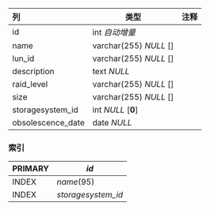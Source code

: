 | 列                | 类型                   | 注释 |
| :---------------- | ---------------------- | ---- |
| id                | int *自动增量*         |      |
| name              | varchar(255) *NULL* [] |      |
| lun_id            | varchar(255) *NULL* [] |      |
| description       | text *NULL*            |      |
| raid_level        | varchar(255) *NULL* [] |      |
| size              | varchar(255) *NULL* [] |      |
| storagesystem_id  | int *NULL* [**0**]     |      |
| obsolescence_date | date *NULL*            |      |

### 索引

| PRIMARY | *id*               |
| :------ | ------------------ |
| INDEX   | *name*(95)         |
| INDEX   | *storagesystem_id* |